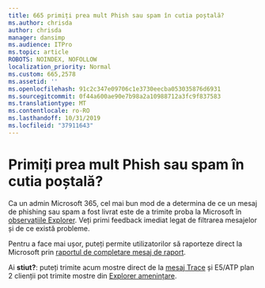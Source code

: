 ```yaml
---
title: 665 primiți prea mult Phish sau spam în cutia poștală?
ms.author: chrisda
author: chrisda
manager: dansimp
ms.audience: ITPro
ms.topic: article
ROBOTS: NOINDEX, NOFOLLOW
localization_priority: Normal
ms.custom: 665,2578
ms.assetid: ''
ms.openlocfilehash: 91c2c347e09706c1e3730eecba053035876d6931
ms.sourcegitcommit: 0f44a600ae90e7b98a2a10988712a3fc9f837583
ms.translationtype: MT
ms.contentlocale: ro-RO
ms.lasthandoff: 10/31/2019
ms.locfileid: "37911643"
---
```

# <a name="are-you-receiving-too-much-phish-or-spam-in-your-mailbox"></a>Primiți prea mult Phish sau spam în cutia poștală?

Ca un admin Microsoft 365, cel mai bun mod de a determina de ce un mesaj de phishing sau spam a fost livrat este de a trimite proba la Microsoft în [observațiile Explorer](https://protection.office.com/reportsubmission). Veți primi feedback imediat legat de filtrarea mesajelor și de ce există probleme.

Pentru a face mai ușor, puteți permite utilizatorilor să raporteze direct la Microsoft prin [raportul de completare mesaj de raport](https://appsource.microsoft.com/product/office/WA104381180?src=office&tab=Overview).

Ai **stiut?**: puteți trimite acum mostre direct de la [mesaj Trace](https://protection.office.com/messagetrace) și E5/ATP plan 2 clienții pot trimite mostre din [Explorer amenințare](https://docs.microsoft.com/microsoft-365/security/office-365-security/threat-explorer).

